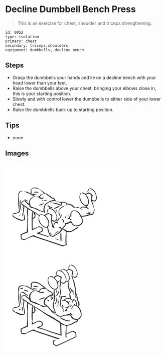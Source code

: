 # Decline Dumbbell Bench Press
> This is an exercise for chest, shoulder and triceps strengthening.

``` 
id: 0052 
type: isolation 
primary: chest 
secondary: triceps,shoulders 
equipment: dumbbells, decline bench 
``` 

## Steps

 - Grasp the dumbbells your hands and lie on a decline bench with your head lower than your feet.
 - Raise the dumbbells above your chest, bringing your elbows close in, this is your starting position.
 - Slowly and with control lower the dumbbells to either side of your lower chest.
 - Raise the dumbbells back up to starting position.

## Tips

 - none

## Images

<svg width="368" height="300" viewBox="0 0 276 225" xmlns="http://www.w3.org/2000/svg">
  <g fill="#FFF">
    <path d="M0 0h276v225H0V0m61.41 63.6c-.54 3.37-.63 6.79-.66 10.21-.49-.04-1.46-.1-1.95-.13-3.73-4.24-10.07-4.61-15.33-4.49 1.41.4 2.84.75 4.29 1.05 0 .39.01 1.16.01 1.54.16-.38.49-1.14.66-1.51 7.1 2.95 13.54 7.27 20.58 10.37-4.11 1.56-8.15 3.96-10.28 7.97-1.97 2.91-1.74 6.53-1.88 9.88-2.15-1.49-4.24-3.08-6.22-4.8l-.11.3c-.36-.75-1.07-2.26-1.43-3.01 1.86 1 3.84 1.87 6 1.52-3.01-2.57-6.82-3.9-10.49-5.2 1.29 1.02 2.62 1.99 3.98 2.92-.54.33-1.09.66-1.64.99l-1.54-1.07c-2.26 1.07-4.83 1.91-6.51 3.85-.44 1.94-.5 3.96-.39 5.94 2.11 2.04 6.07 3.26 4.7 6.96-2.15 9.66 2.71 19 1.54 28.65-6.81 2.82-13.17-1.96-19.41-4.08-3.81-1.35-6.85-4.37-7.27-8.54 5.69-.67 11.61-1.39 16.61-4.4.48-4.36-.67-8.65-1.06-12.96.37-.9.78-1.77 1.25-2.62.44 4.34 1.59 8.63 4 12.31-.74-6.7-3.2-13.26-2.34-20.09.56-2.59-.43-5.09-1.02-7.58-.71 4.66-2.09 9.38-.93 14.09-.5.75-1.01 1.49-1.51 2.23-.21-3.14-1.21-6.26-.77-9.44.6-5.48.04-10.99-.18-16.47-.18-2.87 1.83-5.26 3.5-7.38 1.94-1.47 4.46-1.67 6.69-2.5-2.5.06-4.97.37-7.43.78-1.47 2.1-3.36 4.06-4.02 6.6.95 9.48-1.42 19.15.62 28.6.59 4.28 2.37 8.76.81 13.02-4.04 3.94-10.55 2.01-14.8 5.74.15 2.53-.59 5.95 2.01 7.49 5.16 2.92 10.3 5.99 15.92 7.93 3.68 1.29 7.54.19 11.1-.94 2.1-6.19-1.67-12.16-1.83-18.3.49-4.9.19-9.91 1.45-14.71 2.08 1.78 4.07 3.69 6.3 5.29-.19 2.12-.27 4.24-.41 6.36-.69 6.05 1.82 12 .91 18.07-.89 5.12.39 10.32-.42 15.43.23 5.03-1 10-.76 15.04-4.97 2.46-10 4.79-15.02 7.14.08 3.88.64 7.72.78 11.59 2.68.21 5.29.89 7.74 1.99 6.77-3.29 13.5-6.77 20.71-9.01 6.54 1.8 12.96 4.01 19.19 6.67 17.54 4.96 34.56 11.59 51.9 17.18 3.28-.69 6.36-2.66 9.86-2.92 0-5.08-.97-10.13-.59-15.21.4-5.4.17-10.82.15-16.22 4.19.23 8.57.45 12.64-.74 5.32-2.58 10.03-6.24 15.25-9.01.49-.85.48-1.63-.03-2.34-2.1.66-3.87 2.17-5.87 3.11-4.29 2.12-7.55 6.22-12.48 7.01-6.06.85-12.22-2.21-16.45-6.33-.79 1.33-.79 2.89-.82 4.39l1.07-.81c2.22 1.25 4.25 2.8 5.95 4.71-1.54 9.7-2.83 19.67-.88 29.41-1.96.87-3.84 1.91-5.89 2.57-4.77-.87-9.26-2.86-13.89-4.25-5.84-2.62-12.26-3.5-18.1-6.11-12.47-4.02-24.97-7.95-37.26-12.51-.16-.52-.5-1.55-.67-2.07-7.36 2.17-13.79 6.56-20.79 9.57-2.96.42-5.94-.61-8.91-.71-.22-3.03-1.31-6.33.19-9.19 4.77-2.6 10.15-3.78 15.01-6.2-.82-8.72.09-17.51-.21-26.26 1.12-9.6-.45-19.23.27-28.83 2.2 1.25 4.37 2.55 6.65 3.66 1.1.49 2.19 1.01 3.28 1.53-2.26 15.08-1.24 30.47-.73 45.68 4.13-2.51 8.9-3.9 12.62-7.06 2.61-.42 5.32-.93 7.85.17 3.57.47 2.92 5.2 2.97 7.88-3.12 2.4-7 3.73-10.79 4.67l-.12 2.31c8.69 1.4 17.01 4.42 25.26 7.39.94.44 1.87-.24 2.78-.4-6.62-3.65-14.27-4.72-21.11-7.89-.61-.1-1.83-.3-2.44-.39 2.8-1.53 6-2.44 8.44-4.53.55-1.84.3-3.81.44-5.7-.59-1.14-1.17-2.28-1.74-3.43-2.93-1.01-5.99-3.87-9.17-2.13-4.37 1.97-8.78 3.86-13.16 5.82-.15-7.96-.34-15.94.1-23.89 1.75-1.03 3.75-1.59 5.46-2.7 1.88-3.91 1.42-8.5-1.07-12.03 3.47 2.19 6.72 4.71 10.29 6.74-.37 2.35-.79 4.71-.78 7.09-.4 7.92 5.03 14.83 11.05 19.36 2.8 2.24 6.52 2.47 9.92 1.84.1 5.32 1.85 10.45 4.17 15.18 1.22 2.51 2.16 5.53 4.99 6.69l1.54-1.9c-6.87-4.8-7.5-13.72-8.96-21.23 3.03-4.62 1.24-10.4 1.86-15.57-2.37-4.16-4.74-8.38-8.49-11.49 2.07-1.26 4.04-2.75 6.32-3.63 2.83-.57 5.27 1.15 7.61 2.44 1.23 4.46-.41 8.97-.55 13.46.72 4.16 2.33 8.1 3.16 12.23-1.56 1.08-.25 2.25.82 2.99 1.73.72 3.54 3.49 5.48 1.7-.82-.77-1.67-1.5-2.53-2.21.23-3.55 1.71-6.77 3.81-9.6l4.19-.06.74 2.64c1.13-2.2.78-4.63-.42-6.72-2.35 1.34-5.16 2.28-6.81 4.57-1.26 2.21-1.86 4.71-2.89 7.03-.83-3.1-1.36-6.3-2.73-9.22-2.89-5.59 1.59-11.6.69-17.43-2.96-2.51-6.78-3.46-10.46-4.33-1.54.7-3.01 1.54-4.55 2.24-1.13.78-2.23 1.61-3.31 2.46-2.99-.69-5.95-1.58-8.99-2-1.39.53-2.68 1.26-3.98 1.95-3.73-2.09-7.03-4.84-10.7-7.03-7.66-4.57-15.55-8.86-22.48-14.51-2.48-1.83-5.35-3.12-7.67-5.15-1.46-3.55 2.37-4.94 4.49-6.84 4.61 2.64 7.28 7.77 12.3 9.94.5 1.98 1.18 4.04 2.9 5.3 2.29 1.99 5.51 1.68 8.29 2.37 2.43.7 4.48 2.23 6.72 3.34 3.85 2.19 8.68 1.87 11.99 5.11 3.17.52 6.38.91 8.76 3.4-2.7-6.71-2.87-15.02 1.41-21.12 3.52-2.16 6.45-5.4 10.53-6.55 3.67-1.58 7.8-.65 11.49-2.18 1.65 1.44 3.23 3.81 5.76 3.18 3.16-.58 6.13.65 8.88 2.07-.36 1.47-.73 2.94-1.12 4.41-4.3-2.28-8.95-4.57-13.95-4.19-4.13-.33-8.11-2.04-12.32-1.69 2.96.76 6.12.74 8.88 2.2 3.58 1.83 7.66 1.99 11.51 2.87 1.3.8 2.6 1.61 3.9 2.42.9.03 2.69.1 3.58.13.85-2.47 1.42-5.01 2.13-7.51 3.85.22 7.59 1.4 10.92 3.36-1.95 1.51-3.88 3.05-5.62 4.8-4.38.6-8.03 3.13-11.21 6.06-2.42 3.3-3.51 7.51-3.07 11.59-.06 3.04 2.8 5.21 2.75 8.24l2.7-1.18c-1.33 1.8-2.62 3.64-3.93 5.45-.61.04-1.82.11-2.43.14-.85 1.86-1.72 3.7-2.59 5.56 1.2.44 2.43.77 3.67 1.11l-1.82-.78c1.6-2.95 3.47-5.81 6.19-7.87.2-.26.6-.8.8-1.07 1.92-1.95 1.92-4.7 1.83-7.25-.98 1.61-1.82 3.31-2.73 4.97-2.6-4.6-3.21-9.88-2.82-15.07 2.28-2.06 3.93-4.94 6.95-6.04 4.1-1.61 7.04-5.07 10.92-7.01 4.44-1.33 8.8 1.25 12.59 3.31 1.25 1.38 2.62 2.64 3.68 4.17 4.99-1.98 9.8.95 14.77 1.11-1.4-1.13-2.91-2.12-4.46-3.02-2.17.54-4.5 1.07-6.67.28-3.3-1.25-5.35-4.41-8.54-5.86-2.85-1.75-6.26-1.92-9.49-2.33-2.33-2.8-6.2-2.68-9.06-4.64-2.02.26-4.02.61-6 1.06-3.78-1.09-7.75-1.22-11.65-.84-1.77-2.31-2.49-5.21-4.15-7.56-3.08-2.36-7.97-1.92-9.57-6.09-4.27-1.05-7.4-4.1-10.71-6.78 0 1.27.01 2.54.03 3.81l.65-.77c2.24 2.7 5.23 4.52 8.53 5.65 2.07 4.05 6.77 4.1 10.39 5.91-2.5 3.78-8.17 1.39-11.3 4.65-4.26 1.57-7.87 4.53-11.17 7.55-3.15 5.07-4.11 11.3-3.33 17.19-7.15-1.42-13.09-5.84-19.65-8.69-3.73-.76-7.24-2.27-10.67-3.86-2.51-5-3.74-11.58-.34-16.5 3.05-3.62 6.96-7.36 12-7.43 5.09.08 8.11 5.27 12.96 6.07 2.54-.1 5.32-.7 7.04-2.73-3.04-.56-6.04.73-9.1.32.26-.66.8-1.98 1.06-2.64-.58.06-1.74.2-2.31.27 1.38-1.72 2.74-3.45 4.11-5.18 1.74-.69 3.48-1.39 5.24-2.06 1.37.23 2.75.37 4.15.43.17-.19.53-.58.7-.77-4.03-2.9-7.49-6.63-11.94-8.99-4.59-3.44-10.01-6.2-15.92-5.72-3.16-.38-5.26 2.31-7.56 3.99m139.09-.95c-3.04 1.37-3.2 5.05-4.05 7.81.43.02 1.29.07 1.72.09.35-3.11 1.79-5.88 3.66-8.34 3.11 1.43 6.51 2.51 8.94 5.04 4.07 4.2 6.38 9.94 6.79 15.74.14 2.89-.75 6.27-3.64 7.53-2.78.89-5.03-1.39-7.42-2.36.84-3.45 1.7-6.9 2.82-10.28-2.72-3.04-6.31-4.88-10.04-6.37-2.53 1.17-5.18 2.06-7.67 3.33-1.98-1.14-3.85-2.56-6.06-3.21-1.79-.18-3.49.66-5.2 1.04-2.62 3.91-3.17 8.92-2.57 13.5 2 7.56 7.07 15.2 14.89 17.55l-.64.99c.77.02 2.33.05 3.1.07-3.6 2.12-7.84-.41-11.65.66-1.29.76-2.46 1.71-3.68 2.57l-.4.38c0 .4.01 1.19.02 1.59 1.97 1.48 3.39 3.55 5.19 5.22-1.14-1.82-2.35-3.6-3.53-5.4.44-.06 1.32-.19 1.76-.26l-3.32-.11c4.3-4.08 11.13-1.97 16.33-.65.78 2.45 2.84 2.8 5.07 2.33-1.52-1.46-3.21-2.73-4.66-4.26-.78-3.8 3.13-6.24 3.62-9.77 1.25-7.45-1.73-15.39-7.2-20.53 2.1-.84 4.15-1.88 6.38-2.35 2.98.29 5.72 2.12 7.16 4.75-.48 3.95-1.82 7.8-1.63 11.82 2.12 4.09 4.03 8.27 5.13 12.75 3.5 5.3 2.8 12.42-.06 17.87-1.44.68-2.98 1.14-4.55 1.37-.19-.11-.58-.32-.77-.43.16.31.47.94.63 1.26-1.14.13-2.26.09-3.36-.13-.15-.19-.46-.56-.61-.75.86-.22 2.56-.67 3.42-.9-3.94-2.69-8.91-1.09-12.3 1.7 2.7-.6 5.39-1.49 8.2-1.32l-.03.85c-.17.28-.51.85-.68 1.14-5.8 2.05-11.85 3.07-18.02 2.68-3.1-5.55-7.43-12.26-14.48-12.55-2.61.29-6.03-.72-7.86 1.7-4.19 4.18-4.92 11.22-1.65 16.16.5-4.11.55-8.26.62-12.4 2.21-2.92 6.15-5.9 9.92-4.08 7.44 2.85 10.36 10.83 13.81 17.3 1.11 2.06 2.13 4.19 2.54 6.52-1.24 2.13-2.05 4.52-3.5 6.52-3.81 3.32-9.18 4.45-14.12 4.24-4.58-1.66-6.92-6.63-9.23-10.6-.47.02-1.41.05-1.88.06-3.61 4.04-9.36 3.55-13.83 6 .5.22 1.49.68 1.98.91-2.07 4.98-7.09 7.62-9.43 12.35 1.09-2.84-1.59-3.99-3.12-5.49-1.94.99-3.84 2.04-5.61 3.3 1.9-.13 3.79-.33 5.67-.56.78 1.12 1.54 2.26 2.32 3.38-2.62 4-5.67 7.88-9.94 10.2-3.95 2.2-7.35 6.02-12.19 5.98.11.43.34 1.29.45 1.72 3.88.03 6.82-2.58 9.92-4.5 2.83-1.87 6.15-2.98 8.61-5.38 4.87-3.99 6.76-10.41 11.4-14.62 1.96-1.75 3.17-4.12 4.39-6.4 3.45 0 6.47-1.6 9.2-3.57 1.55.82 3.36 1.5 3.95 3.34 1.17 3.76 5.47 4.26 8.62 5.55 5.89 1.36 11.62-1.85 15.69-5.87 2.24-4.31 2.68-10.6-.82-14.4-.17-.64-.5-1.92-.67-2.56 5.48.1 11.05-.27 16.21-2.27 3.79-1.68 8.63-.29 11.79-3.4 1.78-3.28 3.16-6.87 3.28-10.64-1.35-7.41-3.73-14.59-6.43-21.61 2.33.84 4.9 2.87 7.4 1.32 4.08-1.66 4.83-6.71 4.31-10.57-1.19-6.61-3.62-13.59-9.17-17.8-2.6-1.85-6.25-3.54-9.24-1.49M88.88 89.74l-.9 2.64c4.17-.92 8.49-1.01 12.56-2.37-3.4-2.03-7.11.21-10.25 1.67l.48-1.88c-.47-.01-1.42-.04-1.89-.06m-8.01 12.74c1.37.03 2.83.25 4.03-.6 2.98-1.81 6.54-2.31 9.48-4.17-4.89-.12-10.04 1.11-13.51 4.77m19.37-.19c1.89 2.25 4.41 3.87 6.15 6.27-1.79 1.07-3.85 1.85-5.28 3.44-1.5 2.24-1.4 5.1-1.92 7.66l1.45-.02c.02-3.44 1.3-6.63 3.19-9.46 3.36.62 6.91 1.11 9.75 3.18 4.74 3.54 7.66 9.06 8.98 14.75.66 3.58.39 8.18-3.19 10.16-2.88 1.46-5.7-.54-8.18-1.84.15 3.22 3.33 3.97 5.72 5.03 2.54-1.07 5.69-2.13 6.67-5 1.28-4.43.55-9.2-1.43-13.3-1.39-2.48.39-5.13.41-7.71-1.35 1.03-2 2.4-1.95 4.1-2.1-4.04-5.24-7.89-9.65-9.48-1.56-.73-3.98-.74-4.01-2.99 2.17.68 4.3 1.51 6.53 1.98-1.37-2.68-4.06-3.95-6.98-3.32-.48-.97-.95-1.95-1.42-2.92-1.62-.18-3.23-.38-4.84-.53m18.95 5.48c-1.35.46-2.33 1.52-3.26 2.56 3.85-.3 7.71-1.51 10.9-3.73.69-.08 2.06-.23 2.75-.31-.14-.83-.28-1.66-.43-2.48-3.67.39-6.64 2.6-9.96 3.96m.79 6.58c1.13.12 2.27.23 3.41.32l-.32-2.53c-1.05.71-2.08 1.44-3.09 2.21m77.99 2.61c.28.55.83 1.63 1.11 2.17 2.45.48 4.86 1.2 7.36 1.42-2.79-1.27-5.7-2.27-8.47-3.59M40.62 129.08c1.91-2.99 1.11-6.72 1.01-10.06-1.33 3.2-1.18 6.69-1.01 10.06m-7.19-4.47c.02.55.05 1.65.07 2.2 1.62-.79 3.24-1.59 4.81-2.47-1.63.05-3.25.16-4.88.27m119.32 8.17c-1.97-.14-3.94-.22-5.91-.29 2.15.78 4.32 1.5 6.51 2.15.9 1.01 1.8 2.02 2.69 3.03.99-.24 1.98-.5 2.95-.82-1.28-1.4-3-2.24-4.63-3.16.86-3.67-1.82-6.75-3.16-9.93.34 3.03.93 6.03 1.55 9.02m-9.08.3c1.55-2.08 2.34-4.55 2.74-7.09-2.17 1.8-3.78 4.15-2.74 7.09m-8.2 2.02c-.32.76-.64 1.52-.95 2.28l1.01.33.26-1.52c2.79 2.1 2.75 5.68 3.53 8.76.42-2.11.77-4.24 1.11-6.36-1.43-1.51-2.5-3.77-4.96-3.49m39.85 17.26c.33.34.33.34 0 0m-59.63 20.27c-.66.02-1.97.07-2.62.09-1.02-.58-2.04-1.15-3.05-1.72.19.54.58 1.61.78 2.15 1.39.38 2.77.77 4.16 1.17 3.72-4.51 9.06-7.22 13.14-11.37-5.23 1.61-8.58 6.1-12.41 9.68m-8.91-5.3c-1.14 1.11.75 3 1.97 2.27.99-1.1-.71-3.14-1.97-2.27m25.1 11.61c.44 3.23-.75 7.42 2.4 9.6.81-7.25-.13-14.54-.44-21.79-3.49 3.1-1.64 8.12-1.96 12.19m-12.83 3.15c3.72 1.29 7.33 2.91 11.15 3.86-3.51-1.58-7.02-5.44-11.15-3.86z"/>
    <path d="M63.42 62.52c5.5-2.44 11.68-.62 17.22.83 4.73 2.47 8.64 6.37 11.85 10.61-2.68.82-5.5 1.34-7.99 2.65-1.59 1.54-2.94 3.31-4.33 5.03-3.44-1.16-7.08-1.4-10.69-1.28a57.53 57.53 0 0 1-1.6-3.25c2.5-.28 5.12.46 7.68.35-2.61-1.87-5.8-2.46-8.9-2.98-.23.33-.69.97-.92 1.3-1.18.06-2.36-.04-3.54-.28.34-1.48.69-2.96 1.05-4.43-.99-2.83-1.35-5.83.17-8.55m3.43 8.61c4.4.62 8.86.45 13.25 1.06-3.25-4-9.04-2.54-13.25-1.06zM179.15 78.43c.28-2.42 2.07-4.21 3.38-6.13 3.23 1.31 6.46 2.68 9.33 4.71 2.71 4.7 6.28 9.3 6.4 14.98.32 3.48-.14 8.36-4.24 9.34-4.82.45-8.47-3.62-10.84-7.33-2.63-4.68-4.84-10.1-4.03-15.57zM65.33 117c2.82 1.69 2.59 5.23 3.92 7.88l1.66-.14c-.52 1.98-1.09 3.94-1.73 5.88-1.08.72-2.36 1.05-3.56 1.52.21-5.05.53-10.12-.29-15.14zM83.96 124.41c3.71.36 7.29 1.38 10.56 3.18 4.15 4.96 8.5 10.56 8.46 17.37.4 3.18-.74 7.05-4.09 8.13-4.66 1.37-9-1.88-11.88-5.23-3.75-4.71-6.46-10.65-6.05-16.78.1-2.53 1.81-4.56 3-6.67z"/>
  </g>
  <g fill="#333">
    <path d="M61.41 63.6c2.3-1.68 4.4-4.37 7.56-3.99 5.91-.48 11.33 2.28 15.92 5.72 4.45 2.36 7.91 6.09 11.94 8.99-.17.19-.53.58-.7.77-1.4-.06-2.78-.2-4.15-.43-1.76.67-3.5 1.37-5.24 2.06-1.37 1.73-2.73 3.46-4.11 5.18.57-.07 1.73-.21 2.31-.27-.26.66-.8 1.98-1.06 2.64 3.06.41 6.06-.88 9.1-.32-1.72 2.03-4.5 2.63-7.04 2.73-4.85-.8-7.87-5.99-12.96-6.07-5.04.07-8.95 3.81-12 7.43-3.4 4.92-2.17 11.5.34 16.5 3.43 1.59 6.94 3.1 10.67 3.86 6.56 2.85 12.5 7.27 19.65 8.69-.78-5.89.18-12.12 3.33-17.19 3.3-3.02 6.91-5.98 11.17-7.55 3.13-3.26 8.8-.87 11.3-4.65-3.62-1.81-8.32-1.86-10.39-5.91-3.3-1.13-6.29-2.95-8.53-5.65l-.65.77c-.02-1.27-.03-2.54-.03-3.81 3.31 2.68 6.44 5.73 10.71 6.78 1.6 4.17 6.49 3.73 9.57 6.09 1.66 2.35 2.38 5.25 4.15 7.56 3.9-.38 7.87-.25 11.65.84 1.98-.45 3.98-.8 6-1.06 2.86 1.96 6.73 1.84 9.06 4.64 3.23.41 6.64.58 9.49 2.33 3.19 1.45 5.24 4.61 8.54 5.86 2.17.79 4.5.26 6.67-.28 1.55.9 3.06 1.89 4.46 3.02-4.97-.16-9.78-3.09-14.77-1.11-1.06-1.53-2.43-2.79-3.68-4.17-3.79-2.06-8.15-4.64-12.59-3.31-3.88 1.94-6.82 5.4-10.92 7.01-3.02 1.1-4.67 3.98-6.95 6.04-.39 5.19.22 10.47 2.82 15.07.91-1.66 1.75-3.36 2.73-4.97.09 2.55.09 5.3-1.83 7.25-.2.27-.6.81-.8 1.07-2.72 2.06-4.59 4.92-6.19 7.87l1.82.78c-1.24-.34-2.47-.67-3.67-1.11.87-1.86 1.74-3.7 2.59-5.56.61-.03 1.82-.1 2.43-.14 1.31-1.81 2.6-3.65 3.93-5.45l-2.7 1.18c.05-3.03-2.81-5.2-2.75-8.24-.44-4.08.65-8.29 3.07-11.59 3.18-2.93 6.83-5.46 11.21-6.06 1.74-1.75 3.67-3.29 5.62-4.8-3.33-1.96-7.07-3.14-10.92-3.36-.71 2.5-1.28 5.04-2.13 7.51-.89-.03-2.68-.1-3.58-.13-1.3-.81-2.6-1.62-3.9-2.42-3.85-.88-7.93-1.04-11.51-2.87-2.76-1.46-5.92-1.44-8.88-2.2 4.21-.35 8.19 1.36 12.32 1.69 5-.38 9.65 1.91 13.95 4.19.39-1.47.76-2.94 1.12-4.41-2.75-1.42-5.72-2.65-8.88-2.07-2.53.63-4.11-1.74-5.76-3.18-3.69 1.53-7.82.6-11.49 2.18-4.08 1.15-7.01 4.39-10.53 6.55-4.28 6.1-4.11 14.41-1.41 21.12-2.38-2.49-5.59-2.88-8.76-3.4-3.31-3.24-8.14-2.92-11.99-5.11-2.24-1.11-4.29-2.64-6.72-3.34-2.78-.69-6-.38-8.29-2.37-1.72-1.26-2.4-3.32-2.9-5.3-5.02-2.17-7.69-7.3-12.3-9.94-2.12 1.9-5.95 3.29-4.49 6.84 2.32 2.03 5.19 3.32 7.67 5.15 6.93 5.65 14.82 9.94 22.48 14.51 3.67 2.19 6.97 4.94 10.7 7.03 1.3-.69 2.59-1.42 3.98-1.95 3.04.42 6 1.31 8.99 2 1.08-.85 2.18-1.68 3.31-2.46 1.54-.7 3.01-1.54 4.55-2.24 3.68.87 7.5 1.82 10.46 4.33.9 5.83-3.58 11.84-.69 17.43 1.37 2.92 1.9 6.12 2.73 9.22 1.03-2.32 1.63-4.82 2.89-7.03 1.65-2.29 4.46-3.23 6.81-4.57 1.2 2.09 1.55 4.52.42 6.72l-.74-2.64-4.19.06c-2.1 2.83-3.58 6.05-3.81 9.6.86.71 1.71 1.44 2.53 2.21-1.94 1.79-3.75-.98-5.48-1.7-1.07-.74-2.38-1.91-.82-2.99-.83-4.13-2.44-8.07-3.16-12.23.14-4.49 1.78-9 .55-13.46-2.34-1.29-4.78-3.01-7.61-2.44-2.28.88-4.25 2.37-6.32 3.63 3.75 3.11 6.12 7.33 8.49 11.49-.62 5.17 1.17 10.95-1.86 15.57 1.46 7.51 2.09 16.43 8.96 21.23l-1.54 1.9c-2.83-1.16-3.77-4.18-4.99-6.69-2.32-4.73-4.07-9.86-4.17-15.18-3.4.63-7.12.4-9.92-1.84-6.02-4.53-11.45-11.44-11.05-19.36-.01-2.38.41-4.74.78-7.09-3.57-2.03-6.82-4.55-10.29-6.74 2.49 3.53 2.95 8.12 1.07 12.03-1.71 1.11-3.71 1.67-5.46 2.7-.44 7.95-.25 15.93-.1 23.89 4.38-1.96 8.79-3.85 13.16-5.82 3.18-1.74 6.24 1.12 9.17 2.13.57 1.15 1.15 2.29 1.74 3.43-.14 1.89.11 3.86-.44 5.7-2.44 2.09-5.64 3-8.44 4.53.61.09 1.83.29 2.44.39 6.84 3.17 14.49 4.24 21.11 7.89-.91.16-1.84.84-2.78.4-8.25-2.97-16.57-5.99-25.26-7.39l.12-2.31c3.79-.94 7.67-2.27 10.79-4.67-.05-2.68.6-7.41-2.97-7.88-2.53-1.1-5.24-.59-7.85-.17-3.72 3.16-8.49 4.55-12.62 7.06-.51-15.21-1.53-30.6.73-45.68-1.09-.52-2.18-1.04-3.28-1.53-2.28-1.11-4.45-2.41-6.65-3.66-.72 9.6.85 19.23-.27 28.83.3 8.75-.61 17.54.21 26.26-4.86 2.42-10.24 3.6-15.01 6.2-1.5 2.86-.41 6.16-.19 9.19 2.97.1 5.95 1.13 8.91.71 7-3.01 13.43-7.4 20.79-9.57.17.52.51 1.55.67 2.07 12.29 4.56 24.79 8.49 37.26 12.51 5.84 2.61 12.26 3.49 18.1 6.11 4.63 1.39 9.12 3.38 13.89 4.25 2.05-.66 3.93-1.7 5.89-2.57-1.95-9.74-.66-19.71.88-29.41-1.7-1.91-3.73-3.46-5.95-4.71l-1.07.81c.03-1.5.03-3.06.82-4.39 4.23 4.12 10.39 7.18 16.45 6.33 4.93-.79 8.19-4.89 12.48-7.01 2-.94 3.77-2.45 5.87-3.11.51.71.52 1.49.03 2.34-5.22 2.77-9.93 6.43-15.25 9.01-4.07 1.19-8.45.97-12.64.74.02 5.4.25 10.82-.15 16.22-.38 5.08.59 10.13.59 15.21-3.5.26-6.58 2.23-9.86 2.92-17.34-5.59-34.36-12.22-51.9-17.18-6.23-2.66-12.65-4.87-19.19-6.67-7.21 2.24-13.94 5.72-20.71 9.01-2.45-1.1-5.06-1.78-7.74-1.99-.14-3.87-.7-7.71-.78-11.59 5.02-2.35 10.05-4.68 15.02-7.14-.24-5.04.99-10.01.76-15.04.81-5.11-.47-10.31.42-15.43.91-6.07-1.6-12.02-.91-18.07.14-2.12.22-4.24.41-6.36-2.23-1.6-4.22-3.51-6.3-5.29-1.26 4.8-.96 9.81-1.45 14.71.16 6.14 3.93 12.11 1.83 18.3-3.56 1.13-7.42 2.23-11.1.94-5.62-1.94-10.76-5.01-15.92-7.93-2.6-1.54-1.86-4.96-2.01-7.49 4.25-3.73 10.76-1.8 14.8-5.74 1.56-4.26-.22-8.74-.81-13.02-2.04-9.45.33-19.12-.62-28.6.66-2.54 2.55-4.5 4.02-6.6 2.46-.41 4.93-.72 7.43-.78-2.23.83-4.75 1.03-6.69 2.5-1.67 2.12-3.68 4.51-3.5 7.38.22 5.48.78 10.99.18 16.47-.44 3.18.56 6.3.77 9.44.5-.74 1.01-1.48 1.51-2.23-1.16-4.71.22-9.43.93-14.09.59 2.49 1.58 4.99 1.02 7.58-.86 6.83 1.6 13.39 2.34 20.09-2.41-3.68-3.56-7.97-4-12.31-.47.85-.88 1.72-1.25 2.62.39 4.31 1.54 8.6 1.06 12.96-5 3.01-10.92 3.73-16.61 4.4.42 4.17 3.46 7.19 7.27 8.54 6.24 2.12 12.6 6.9 19.41 4.08 1.17-9.65-3.69-18.99-1.54-28.65 1.37-3.7-2.59-4.92-4.7-6.96-.11-1.98-.05-4 .39-5.94 1.68-1.94 4.25-2.78 6.51-3.85l1.54 1.07c.55-.33 1.1-.66 1.64-.99-1.36-.93-2.69-1.9-3.98-2.92 3.67 1.3 7.48 2.63 10.49 5.2-2.16.35-4.14-.52-6-1.52.36.75 1.07 2.26 1.43 3.01l.11-.3c1.98 1.72 4.07 3.31 6.22 4.8.14-3.35-.09-6.97 1.88-9.88 2.13-4.01 6.17-6.41 10.28-7.97-7.04-3.1-13.48-7.42-20.58-10.37-.17.37-.5 1.13-.66 1.51 0-.38-.01-1.15-.01-1.54-1.45-.3-2.88-.65-4.29-1.05 5.26-.12 11.6.25 15.33 4.49.49.03 1.46.09 1.95.13.03-3.42.12-6.84.66-10.21m2.01-1.08c-1.52 2.72-1.16 5.72-.17 8.55-.36 1.47-.71 2.95-1.05 4.43 1.18.24 2.36.34 3.54.28.23-.33.69-.97.92-1.3 3.1.52 6.29 1.11 8.9 2.98-2.56.11-5.18-.63-7.68-.35.5 1.1 1.03 2.18 1.6 3.25 3.61-.12 7.25.12 10.69 1.28 1.39-1.72 2.74-3.49 4.33-5.03 2.49-1.31 5.31-1.83 7.99-2.65-3.21-4.24-7.12-8.14-11.85-10.61-5.54-1.45-11.72-3.27-17.22-.83M65.33 117c.82 5.02.5 10.09.29 15.14 1.2-.47 2.48-.8 3.56-1.52.64-1.94 1.21-3.9 1.73-5.88l-1.66.14c-1.33-2.65-1.1-6.19-3.92-7.88m18.63 7.41c-1.19 2.11-2.9 4.14-3 6.67-.41 6.13 2.3 12.07 6.05 16.78 2.88 3.35 7.22 6.6 11.88 5.23 3.35-1.08 4.49-4.95 4.09-8.13.04-6.81-4.31-12.41-8.46-17.37-3.27-1.8-6.85-2.82-10.56-3.18z"/>
    <path d="M200.5 62.65c2.99-2.05 6.64-.36 9.24 1.49 5.55 4.21 7.98 11.19 9.17 17.8.52 3.86-.23 8.91-4.31 10.57-2.5 1.55-5.07-.48-7.4-1.32 2.7 7.02 5.08 14.2 6.43 21.61-.12 3.77-1.5 7.36-3.28 10.64-3.16 3.11-8 1.72-11.79 3.4-5.16 2-10.73 2.37-16.21 2.27.17.64.5 1.92.67 2.56 3.5 3.8 3.06 10.09.82 14.4-4.07 4.02-9.8 7.23-15.69 5.87-3.15-1.29-7.45-1.79-8.62-5.55-.59-1.84-2.4-2.52-3.95-3.34-2.73 1.97-5.75 3.57-9.2 3.57-1.22 2.28-2.43 4.65-4.39 6.4-4.64 4.21-6.53 10.63-11.4 14.62-2.46 2.4-5.78 3.51-8.61 5.38-3.1 1.92-6.04 4.53-9.92 4.5-.11-.43-.34-1.29-.45-1.72 4.84.04 8.24-3.78 12.19-5.98 4.27-2.32 7.32-6.2 9.94-10.2-.78-1.12-1.54-2.26-2.32-3.38-1.88.23-3.77.43-5.67.56 1.77-1.26 3.67-2.31 5.61-3.3 1.53 1.5 4.21 2.65 3.12 5.49 2.34-4.73 7.36-7.37 9.43-12.35-.49-.23-1.48-.69-1.98-.91 4.47-2.45 10.22-1.96 13.83-6 .47-.01 1.41-.04 1.88-.06 2.31 3.97 4.65 8.94 9.23 10.6 4.94.21 10.31-.92 14.12-4.24 1.45-2 2.26-4.39 3.5-6.52-.41-2.33-1.43-4.46-2.54-6.52-3.45-6.47-6.37-14.45-13.81-17.3-3.77-1.82-7.71 1.16-9.92 4.08-.07 4.14-.12 8.29-.62 12.4-3.27-4.94-2.54-11.98 1.65-16.16 1.83-2.42 5.25-1.41 7.86-1.7 7.05.29 11.38 7 14.48 12.55 6.17.39 12.22-.63 18.02-2.68.17-.29.51-.86.68-1.14l.03-.85c-2.81-.17-5.5.72-8.2 1.32 3.39-2.79 8.36-4.39 12.3-1.7-.86.23-2.56.68-3.42.9.15.19.46.56.61.75 1.1.22 2.22.26 3.36.13-.16-.32-.47-.95-.63-1.26.19.11.58.32.77.43 1.57-.23 3.11-.69 4.55-1.37 2.86-5.45 3.56-12.57.06-17.87-1.1-4.48-3.01-8.66-5.13-12.75-.19-4.02 1.15-7.87 1.63-11.82-1.44-2.63-4.18-4.46-7.16-4.75-2.23.47-4.28 1.51-6.38 2.35 5.47 5.14 8.45 13.08 7.2 20.53-.49 3.53-4.4 5.97-3.62 9.77 1.45 1.53 3.14 2.8 4.66 4.26-2.23.47-4.29.12-5.07-2.33-5.2-1.32-12.03-3.43-16.33.65l3.32.11c-.44.07-1.32.2-1.76.26 1.18 1.8 2.39 3.58 3.53 5.4-1.8-1.67-3.22-3.74-5.19-5.22-.01-.4-.02-1.19-.02-1.59l.4-.38c1.22-.86 2.39-1.81 3.68-2.57 3.81-1.07 8.05 1.46 11.65-.66-.77-.02-2.33-.05-3.1-.07l.64-.99c-7.82-2.35-12.89-9.99-14.89-17.55-.6-4.58-.05-9.59 2.57-13.5 1.71-.38 3.41-1.22 5.2-1.04 2.21.65 4.08 2.07 6.06 3.21 2.49-1.27 5.14-2.16 7.67-3.33 3.73 1.49 7.32 3.33 10.04 6.37-1.12 3.38-1.98 6.83-2.82 10.28 2.39.97 4.64 3.25 7.42 2.36 2.89-1.26 3.78-4.64 3.64-7.53-.41-5.8-2.72-11.54-6.79-15.74-2.43-2.53-5.83-3.61-8.94-5.04-1.87 2.46-3.31 5.23-3.66 8.34-.43-.02-1.29-.07-1.72-.09.85-2.76 1.01-6.44 4.05-7.81m-21.35 15.78c-.81 5.47 1.4 10.89 4.03 15.57 2.37 3.71 6.02 7.78 10.84 7.33 4.1-.98 4.56-5.86 4.24-9.34-.12-5.68-3.69-10.28-6.4-14.98-2.87-2.03-6.1-3.4-9.33-4.71-1.31 1.92-3.1 3.71-3.38 6.13zM66.85 71.13c4.21-1.48 10-2.94 13.25 1.06-4.39-.61-8.85-.44-13.25-1.06zM88.88 89.74c.47.02 1.42.05 1.89.06l-.48 1.88c3.14-1.46 6.85-3.7 10.25-1.67-4.07 1.36-8.39 1.45-12.56 2.37l.9-2.64zM80.87 102.48c3.47-3.66 8.62-4.89 13.51-4.77-2.94 1.86-6.5 2.36-9.48 4.17-1.2.85-2.66.63-4.03.6zM100.24 102.29c1.61.15 3.22.35 4.84.53.47.97.94 1.95 1.42 2.92 2.92-.63 5.61.64 6.98 3.32-2.23-.47-4.36-1.3-6.53-1.98.03 2.25 2.45 2.26 4.01 2.99 4.41 1.59 7.55 5.44 9.65 9.48-.05-1.7.6-3.07 1.95-4.1-.02 2.58-1.8 5.23-.41 7.71 1.98 4.1 2.71 8.87 1.43 13.3-.98 2.87-4.13 3.93-6.67 5-2.39-1.06-5.57-1.81-5.72-5.03 2.48 1.3 5.3 3.3 8.18 1.84 3.58-1.98 3.85-6.58 3.19-10.16-1.32-5.69-4.24-11.21-8.98-14.75-2.84-2.07-6.39-2.56-9.75-3.18-1.89 2.83-3.17 6.02-3.19 9.46l-1.45.02c.52-2.56.42-5.42 1.92-7.66 1.43-1.59 3.49-2.37 5.28-3.44-1.74-2.4-4.26-4.02-6.15-6.27z"/>
    <path d="M119.19 107.77c3.32-1.36 6.29-3.57 9.96-3.96.15.82.29 1.65.43 2.48-.69.08-2.06.23-2.75.31-3.19 2.22-7.05 3.43-10.9 3.73.93-1.04 1.91-2.1 3.26-2.56zM119.98 114.35c1.01-.77 2.04-1.5 3.09-2.21l.32 2.53c-1.14-.09-2.28-.2-3.41-.32zM197.97 116.96c2.77 1.32 5.68 2.32 8.47 3.59-2.5-.22-4.91-.94-7.36-1.42-.28-.54-.83-1.62-1.11-2.17zM40.62 129.08c-.17-3.37-.32-6.86 1.01-10.06.1 3.34.9 7.07-1.01 10.06zM33.43 124.61c1.63-.11 3.25-.22 4.88-.27-1.57.88-3.19 1.68-4.81 2.47-.02-.55-.05-1.65-.07-2.2zM152.75 132.78c-.62-2.99-1.21-5.99-1.55-9.02 1.34 3.18 4.02 6.26 3.16 9.93 1.63.92 3.35 1.76 4.63 3.16-.97.32-1.96.58-2.95.82-.89-1.01-1.79-2.02-2.69-3.03-2.19-.65-4.36-1.37-6.51-2.15 1.97.07 3.94.15 5.91.29zM143.67 133.08c-1.04-2.94.57-5.29 2.74-7.09-.4 2.54-1.19 5.01-2.74 7.09zM135.47 135.1c2.46-.28 3.53 1.98 4.96 3.49-.34 2.12-.69 4.25-1.11 6.36-.78-3.08-.74-6.66-3.53-8.76l-.26 1.52-1.01-.33c.31-.76.63-1.52.95-2.28zM175.32 152.36c.33.34.33.34 0 0zM115.69 172.63c3.83-3.58 7.18-8.07 12.41-9.68-4.08 4.15-9.42 6.86-13.14 11.37-1.39-.4-2.77-.79-4.16-1.17-.2-.54-.59-1.61-.78-2.15 1.01.57 2.03 1.14 3.05 1.72.65-.02 1.96-.07 2.62-.09zM106.78 167.33c1.26-.87 2.96 1.17 1.97 2.27-1.22.73-3.11-1.16-1.97-2.27zM131.88 178.94c.32-4.07-1.53-9.09 1.96-12.19.31 7.25 1.25 14.54.44 21.79-3.15-2.18-1.96-6.37-2.4-9.6zM119.05 182.09c4.13-1.58 7.64 2.28 11.15 3.86-3.82-.95-7.43-2.57-11.15-3.86z"/>
  </g>
</svg>

<svg width="368" height="300" viewBox="0 0 276 225" xmlns="http://www.w3.org/2000/svg">
  <g fill="#FFF">
    <path d="M0 0h276v225H0V0m154.54 19.61c-3.22 1.5-3.31 5.47-3.94 8.46 2.95-1.99 2.56-6.41 5.17-8.87 3.57 1.52 7.47 2.85 9.98 6 4.01 4.89 6.53 11.42 5.62 17.78-.4 3.41-3.72 5.55-6.99 4.62-1.18-1.03-2.39-2.14-4.05-2.27.85-3.43 2.03-6.8 2.55-10.3-2.03-3.48-6.2-4.71-9.61-6.4-2.52 1.14-5.25 1.84-7.49 3.52-2.03-1.29-3.95-2.95-6.35-3.49-2.88-.28-5.8 1.28-6.82 4.08-2.27-.38-4.85-1.44-6.86.25-4.19 1.64-4.25 6.67-4.39 10.46 1.95-1.08 1.55-3.38 1.99-5.24.41-1.95 1.77-3.48 2.96-5.02 3.13.74 6.49 1.15 9.17 3.09 5.15 3.84 8.04 9.99 9.33 16.14.77 3.62-.83 8.04-4.48 9.4-2.54.73-4.63-1-6.67-2.19.32 5.25 8.18 5.58 10.65 1.59 1.03-1.98 3.2-1 4.93-.96 1.68-1.64 4.02-2.95 4.5-5.45 1.52-7.71-1.48-15.96-7.16-21.3 2.13-.83 4.19-1.98 6.46-2.35 2.95.13 5.32 2.08 7.48 3.87-.47 3.69-1.6 7.27-1.91 10.98-.19 2.89 1.6 5.34 2.68 7.89 1.98 4.69 2.09 9.9 3.8 14.68.79 4.12 1.95 8.2 2.09 12.42.4 4-.93 7.93-.58 11.95.25 1.33-.28 3.33 1.27 4.03l3.6.36c-.24 1.34-.49 2.69-.76 4.04 3.54 4.74 4.78 10.63 4.17 16.46-1.42-.82-2.84-1.63-4.27-2.42 1.29-4.36.09-8.81-2.65-12.32-1.82-1.2-3.96-1.68-5.98-2.39-.21.83-.65 2.49-.86 3.32-1.68-1.3-2.89-3.04-3.87-4.9-.31-3.1-1.37-6.04-1.94-9.09.38-3.36 1.66-6.57 3.79-9.21 3.39 2.31 1.4 7.19 3.86 10.23.29-3.51.22-7.03.15-10.55-4.16-.44-5.43-4.56-7.55-7.42-.86 2.87 1.27 5.29 2.2 7.82l-2.08 1.56c-1.17-3.42-2.69-6.8-2.79-10.47-.47-4.5 1.27-9.3-.87-13.53-2.05 3.19-.76 7.11-1.44 10.64-.75 5.24 1.36 10.32 4.07 14.69-2.03 5.05-1.48 10.43.17 15.49-4.63-1.82-9.44-.29-13.42 2.27-2.18 1.53-5.75 1.32-6.73 4.18 1.38-.5 2.74-1.05 4.1-1.59.39.24 1.16.74 1.54.98 4.4-.57 6.88 3.44 9.98 5.78.96 1.85 1.52 3.91 2.44 5.79-1.51.96-3.01 1.92-4.51 2.88-1.97-.09-4.27-.79-5.67 1.06 1.76.3 3.54.49 5.33.67-.83 1.72-1.64 3.45-2.4 5.21-.32-.23-.95-.7-1.27-.93-.68 1.71-1.48 3.4-1.99 5.18 1.62-.52 3.09-1.38 4.62-2.12.83-2.48 1.76-4.92 2.7-7.35 1.21-.52 2.42-1.03 3.64-1.53.08-1.12.15-2.24.19-3.36-.03-2.22-.52-4.39-1.03-6.54.86-1.45 1.71-2.92 2.07-4.59-1.63 1.04-3.04 2.38-4.44 3.7.03-.7.08-2.1.11-2.8-1.87.06-3.41-.83-4.66-2.14-1.51-.16-3.01-.33-4.5-.51 2.03-1.58 4.6-2.2 7.02-2.94 2.58-.93 5.16.71 7.79.44 1.01 1.64 2.38 2.9 4.44 2.77.2.49.6 1.45.8 1.94-.47 1.27-.91 2.55-1.33 3.84 2.92-1.13 3.75-4.39 3.85-7.21 5.28 2.22 6.14 8.35 5.22 13.36a11.79 11.79 0 0 1-3.85-4.09c-.77 1.16-.91 2.51-.92 3.87-3.34 2.26-5.38 5.81-6.67 9.56 1.72-1.54 3.27-3.26 4.47-5.24 1.18-1.87 2.68-4.27 5.29-3.66 5.48.48 8.27 5.85 10.69 10.09 1.41 4.11 3.46 8.27 3.19 12.71-.58 4.13-4.25 6.62-6.91 9.43-2.3.14-4.59.14-6.88.11-4.15-2.18-7.11-5.64-9.84-9.35 2.01.52 4.09.76 6.08-.01-3.16-.46-5.3-2.5-6.33-5.44-.55-.11-1.67-.33-2.22-.43.16 1.85.64 3.62 1.43 5.32-2.77-3.39-6.99-1.64-10.4-.52-2.45 1.19-5.87-1.04-7.48 1.85-3.02.93-6.2.92-9.32.91-1.77-1.13-3.66-2.04-5.51-3-1.54-.71-3.04-1.5-4.55-2.25 2.16 2.31 4.02 5.32 7.21 6.28 4.74 1.59 10.18 1.6 14.35-1.45 5.22.57 10.42-1.7 15.59-.08 1.34 7.56 9.76 11.23 16.75 10.08-2.59 3.56-6.98 4.78-10.65 6.84-5.78 3.26-12.47 6.22-19.22 5.2-5-2.11-9.61-5.15-13.64-8.78-2.4-2.11-5.6-2.93-8.1-4.87-4.49-3.81-10-6.06-15.03-9.01-9.88-4.3-18.23-11.31-27.8-16.17-9-6.49-18.97-11.49-27.97-17.99-2.47-2.14-5.45-3.56-8.04-5.54L40 99.7c.01-1.53-.03-3.07.13-4.6 1.53-1.17 3.25-2.09 4.79-3.25 1.62.71 3.13 1.67 4.2 3.11 2.25 2.82 5.22 4.91 8.25 6.81.66 2.21 1.33 4.86 3.7 5.84 4.52 1.48 8.83 3.54 13.41 4.87 4.63 2.21 10.26 2.32 13.68 6.61 4.33.87 8.53-1.81 12.78.06 1.57 2.05 3.21 4.06 4.54 6.29 2.09-.17 2.62 2.17 3.59 3.53 2 3.9 6.6 5.08 10.09 7.2-.71-3.58-3.11-5.96-6.53-6.95-2.69-2.98-5.37-5.97-8.21-8.8-2.23-3.74-6.53-5.3-9.47-8.34-1.35-2.35.37-5.15.24-7.69.36-.43 1.08-1.3 1.44-1.73 4.02-6.1 11.15-10.68 18.64-10.15-.18-.96-.55-2.87-.74-3.83.37.05 1.1.15 1.47.19.57 4.98 1.27 9.96.09 14.91l-2.19.08c.9.24 1.8.48 2.71.72-3.25 5.93-3.78 13.05-1.13 19.31 1.9 3.93 2.5 8.6 5.69 11.79.03-3.25-1.6-6.13-2.54-9.15-2.5-5.51-3.56-11.83-1.81-17.72 1.98-4.66 1.53-9.86 3.05-14.67-3.15-4.3-.89-10.12-2.01-14.97-.3.07-.9.22-1.19.29-.87 2.44-1.02 5.06-1.02 7.64-.65.46-1.31.92-1.97 1.37v-1.45l-2.07-.02c.18-.7.54-2.09.71-2.79-5.53-2.68-11.33-5.31-15.38-10.12-3.31-.98-5.08-4.2-7.89-5.97-5.69-3.43-10.94-8.43-18.02-8.44-3.88-.74-7.48 1.34-9.73 4.36-.58 3.37-.26 6.81-.4 10.21-.58-.13-1.72-.37-2.29-.49-3-3.51-7.84-4.45-12.2-4.96-3.8-.18-7.82-1.63-11.41.29-3.9 2.94-5.07 8.05-3.62 12.62-.76 4.43-.25 8.95-.6 13.41-.49 6.72 2.38 13.14 2.21 19.81-.78 4.18-5.57 4.9-9.09 5.16-2.46.02-4.41 1.65-6.45 2.8.02 2.38-.45 5.35 1.52 7.12 2.98 2.13 6.62 3.22 9.37 5.71 2.91.95 5.63 2.37 8.57 3.22 3.17.53 6.37-.64 9.23-1.88 2.45-4.7.18-10.19-1.01-14.98-.27-6.06-.26-12.18.69-18.2 2.27 1.85 4.28 4 6.58 5.81-.39 5.08-1.03 10.23.16 15.26 1.23 5.93-.37 11.91.11 17.87.5 7.24-1.1 14.41-.91 21.64-4.98 2.48-10.03 4.78-15.04 7.18.03 3.88.57 7.73.77 11.6 3.52.12 7.18 2.73 10.52.82 5.69-3.16 11.72-5.7 17.87-7.81 9.34 2.19 17.89 6.75 27.21 8.97 10.68 3.5 21.3 7.2 31.93 10.86 2.06.57 4.17-.34 6.21-.66-20.47-7.07-41.24-13.25-61.6-20.66-.09-.48-.26-1.43-.35-1.91-6.76 1.53-12.62 5.57-18.84 8.48-3.42 2.24-7.47.24-11.18.25-.06-3-.08-6.01-.06-9.01 4.97-2.5 10.36-3.95 15.37-6.33-.87-8.68.1-17.43-.23-26.14 1.19-9.63-.44-19.29.3-28.93 2.18 1.26 4.34 2.57 6.63 3.64 1.09.51 2.17 1.05 3.25 1.59-1.16 3.38-.7 6.98-1.03 10.47-.6 7.8-.89 15.62-.2 23.42.55.43 1.66 1.29 2.22 1.73-.07-5.72.11-11.43.07-17.15 1.91-.89 3.95-1.55 5.67-2.8 1.3-2.91 1.76-6.48-.17-9.22.03-.84.23-1.64.58-2.4 4.97 5.02 11.9 7.22 17.23 11.74 6.43 5.12 13.91 8.6 20.68 13.2 7.42 3.89 14.65 8.15 21.47 13.03.87 8.97.59 18 1.24 26.99-3.16-.85-6.16-2.14-9.17-3.38-2.67-.74-5.47-.97-8.08-1.99-10.62-3.51-21.22-7.07-31.69-11-.63-.06-1.88-.19-2.5-.26 3.11-1.46 6.02-3.3 8.79-5.34.01-1.67.03-3.34.07-5-.58-1.14-1.14-2.28-1.69-3.42-2.95-1.05-6.04-3.93-9.25-2.16-4.28 1.95-8.61 3.77-12.89 5.71-.27-1.79-.07-3.95-2.17-4.8-.06 2.74 0 5.49.07 8.23 4.18-2.42 8.92-3.88 12.67-7.02 2.4-.32 4.88-.98 7.23-.01 4.07.19 3.62 5.21 3.48 8.13-3.2 2.19-6.91 3.65-10.69 4.52-.05.59-.14 1.76-.19 2.34 9.46 1.63 18.54 4.89 27.48 8.29 10.19 3.59 20.64 6.41 30.74 10.27.59-9.32-.75-18.62-.49-27.94 3.67 1.93 7.69 3.03 11.56 4.49-.71 9.58-2.55 19.31-.66 28.87 2.85-2.13 1.07-5.86 1.27-8.83 5-2.16 9.92-4.52 14.89-6.76 2.28 1.49 4.95 2.58 6.81 4.62.48 2.33.42 4.73.54 7.1-15.42 7.19-30.74 14.59-46.22 21.65-1.96-1.55-4.44-2.58-5.96-4.59-.2-2.06-.08-4.14-.04-6.2 1.85-.78 3.71-1.56 5.58-2.29-1.66 0-3.38-.45-4.99.07-4.47 1.32-1.85 6.86-2.07 10.15 2.46 1.59 4.81 3.38 7.42 4.74 1.09-.13 2.05-.69 3.03-1.13 15.02-7.27 30.23-14.14 45.23-21.45-.02-3.5-.4-6.97-1.07-10.39-2.8-1.26-5.19-4.35-8.39-4.18-4.93 2.12-9.71 4.58-14.63 6.74.28-6.05-.04-12.11.33-18.16 6.73-1.36 13.33-3.58 19.2-7.21 3.66-1.88 9.55-3.22 9.07-8.49 1.19-.32 2.39-.63 3.6-.91l-.53-.94c1.27-1.76 2.67-3.41 4.17-4.98 1.4-8.42-.79-17.63-7.25-23.49 4.58-3.02 2.8-9.31.38-13.19-3.02-4.65-1.42-10.57-3.82-15.45-1.7-3.85-3.34-7.97-2.84-12.28.34-6.1-2.08-11.76-3.05-17.67-1.6-4.88-4.46-9.28-5.39-14.4 1.9 2.45 5.12 5.07 8.38 3.43 4.15-1.65 4.84-6.78 4.27-10.66-1.21-6.55-3.63-13.47-9.12-17.65-2.57-1.85-6.19-3.51-9.16-1.53m-30.35 23.76c-.56.41-1.68 1.23-2.25 1.64-.42.18-1.26.53-1.69.71l.15-1.42c-.9 1.62-2.41 2.72-3.81 3.87.14 1.13.29 2.26.45 3.39 5.8 5.23 9.45 13.26 7.63 21.09-.99 3-4.17 3.97-7.01 4.11-8.7-2.85-14.34-11.97-14.83-20.85-.39-3.25 1.4-6.07 3.23-8.56 3.73.37 7.28 1.48 10.65 3.07-2.31-5.29-11.11-5.99-13.91-.68-1.36 3.61-1.2 7.6-.84 11.38 1.55 6.13 5.68 11.42 10.76 15.09 2.76 2.19 6.63 2.47 9.89 1.48 5.48-3.3 4.77-10.69 3.29-16.02 2.12-1.31 3.74-3.19 4.54-5.57-1.92 1.01-3.76 2.16-5.68 3.17-1.56-3.61-4.11-6.6-6.91-9.3 1.71-1.16 3.35-2.48 5.26-3.32 3-.88 6.72-.09 8.7 2.43.91 2.14.09 4.49-.15 6.68-.94 4.34-.24 8.87-1.62 13.13-.3 6.87 1.45 13.74.75 20.62-.08 1.6-.8 3.05-1.76 4.3 1.09 2.32 1.98 4.74 2.16 7.34 1.67-2.47.3-5.27.13-7.92.48-3.45 2.35-6.74 1.64-10.31-.6-3.55-1.15-7.13-1.31-10.72.57-3.41 1.42-6.79 1.36-10.27-.03-4.63 1.42-9.06 2.07-13.6-2.94-3-7.25-3.3-10.89-4.96m-1.69 44.1c1.02-3.14 1.41-6.45 1.57-9.74-3.1 2.35-1.59 6.47-1.57 9.74m2.47.35c-1.13 2.02-2.75 3.84-3.2 6.18l1.37-.13c3.1-3.7 5.95-8.28 4.76-13.33-1.01 2.41-1.57 5.02-2.93 7.28m7.32 6.93c2.04 2.08 1.09 5.11 2.02 7.63 1.4-2.12 1.69-4.67 2.05-7.13 3.41-.21 6.59 1.1 9.85 1.86-.15-.52-.46-1.58-.61-2.1-3.95-2.79-8.98-.9-13.31-.26m-25.87.2c1.6 3.49 5.94 1.67 8.92 2.51-1.27-3.4-6.01-2.24-8.92-2.51m14.86 1.61c.65 3.25.72 6.56.66 9.86-1.3 1.89-2.45 3.87-3.54 5.89.39.18 1.16.54 1.55.71 1.11-2.39 2.67-4.57 3.56-7.06.74-3.31-.45-6.62-2.23-9.4m-8.35.92c-.98.89-1.98 1.78-2.98 2.65.01.8.04 2.39.06 3.19 1.64-1.4 3.29-2.8 5.03-4.09-.7-.59-1.4-1.17-2.11-1.75m18.41 4.78c.17 5.04-.06 10.09-.36 15.12 1.46 1.35 3.14 2.46 4.53 3.9 1.8 2.28 2.48 5.18 3.63 7.8-.89 1.02-1.75 2.06-2.56 3.14.6-.08 1.81-.23 2.41-.31.87-3.49.94-7.46-1.36-10.45.64-1.25 1.23-2.52 1.85-3.78-1.09-1.71-2.55-3.36-4.8-2.96a126 126 0 0 0 2.17 2.52c.02.94.07 2.8.1 3.73-1.64-1.29-3.28-2.58-4.93-3.85 2.58-5.27.21-11.4 1.14-17.02-.61.71-1.22 1.43-1.82 2.16m-30.83-.54c-.1 2.82 2.18 3.42 4.46 3.74.02-.57.05-1.72.07-2.29-1.52-.46-3.02-.98-4.53-1.45m24.98 1.46c.11 2.73.49 5.44.46 8.17-.5 2.1-.86 4.24-1.05 6.39 2.49-1.38 2.41-4.37 1.62-6.73l1.47-.09c-.35-2.75-.67-5.5-1.14-8.23-.34.13-1.02.37-1.36.49m30.49 10.92c-.05.5-.14 1.49-.18 1.99 1.45.06 2.91.12 4.37.17.03-.37.1-1.11.13-1.49-1.44-.22-2.88-.45-4.32-.67m-32.92 3.43c-.48 1.39-.02 1.88 1.4 1.47.47-1.39 0-1.88-1.4-1.47m32.05-.11c-.96 1.11-.75 1.78.65 2 .97-1.11.75-1.78-.65-2m-24.84 27.2c3.26 4.44 8.9 5.74 13.68 7.87 3.54 1.59 7.53 1.83 11.27.88.14-.4.4-1.2.53-1.6-9.38 1.91-16.81-5.25-25.48-7.15m-66.41 7.42c.11 3.38 3.1-1.49 0 0z"/>
    <path d="M133.28 32.98c1.19-1.16 2.34-2.35 3.48-3.56 3.2 1.25 6.36 2.62 9.25 4.51 1.72 3.52 4.25 6.63 5.47 10.39 1.06 3.57.76 7.32.48 10.97-1.41 2.01-3.47 3.21-5.85 3.71-.08-2.87-.06-5.74-.12-8.61-2.58-6.79-5.67-14.18-12.71-17.41zM66.83 61.52c10.01-1.04 18.64 5.8 25.57 12.19-2.7.71-5.38 1.54-8 2.52-1.37 1.93-2.92 3.72-4.34 5.61a25.927 25.927 0 0 0-10.98-1.34c-.04-.52-.1-1.55-.14-2.07-2.44-1.03-4.79-2.25-7.15-3.45.47-.97.94-1.93 1.41-2.9-.29-2.94-.09-5.91.98-8.69.89-.62 1.77-1.24 2.65-1.87m.28 7.63c.23.51.69 1.53.93 2.05 3.93.94 7.98.73 11.99.9-3.3-3.68-8.65-1.74-12.92-2.95m-1.62 5.27c1.93 3.16 6.15 2.64 9.27 3.67-.09-.57-.25-1.71-.33-2.27-3.04-.04-5.95-.98-8.94-1.4zM33.78 73.83c.51-1.6 1.9-2.63 3.05-3.76 5.36.13 11.15-.92 15.99 2.03 5.16 3.23 10.62 5.91 16 8.75-4.78 1.73-9.29 5.03-11.11 9.94-1.17 2.5-.63 5.33-.65 7.99-2.92-1.99-5.63-4.26-8.29-6.58-1.16-.66-2.29-1.37-3.4-2.1-2.13 1.21-4.37 2.21-6.44 3.5-.08 2.08-.28 4.15-.2 6.23.84 1.82 3.36 1.86 4.6 3.37.63 3.28-.57 6.54-.46 9.84-.2 7.64 3.16 14.97 1.93 22.64-6.47 2.75-12.5-1.73-18.51-3.59-4.1-1.29-8.11-4.27-8.37-8.92 5.37-1.82 11.89-1.44 16.38-5.05.93-8.8-2.95-17.35-2-26.13.07-3.45-.9-7.05.44-10.37.95-2.5-.2-5.35 1.04-7.79m5.32.93c-1.78.08-3.62.25-4.55 2.01 2.53.2 5.52 1.02 7.54-1.03-.26-.88-.55-1.74-.88-2.6-.7.54-1.41 1.08-2.11 1.62m5.63 4.13l1.16 1.96c2.97.42 5.76 1.54 8.54 2.6-.45-4.47-6.23-4.6-9.7-4.56m-6 4.98c.01.65.03 1.31.04 1.97 1.84.12 4.2-1.05 5.54.73 2.85 3 6.31 5.44 10.28 6.72-.23-.47-.68-1.43-.91-1.91-3.37-2.07-6.92-4.06-9.12-7.5-1.94-.09-3.88-.08-5.83-.01m-2.66 3.12c-3.05 9.27-1.95 19.97 2.86 28.46-.37-4.92-2.36-9.57-2.26-14.56-.95-4.49.94-8.9.54-13.42-.28-.12-.86-.36-1.14-.48m3.89 32.97c-.01 2.75-.02 5.5-.02 8.26l1.65.2c.13-2.89.17-5.78.44-8.66l-2.07.2m-7.8 5.4l.81 2.18c1.83-.82 3.52-1.89 5.11-3.11-1.98.28-3.95.59-5.92.93z"/>
    <path d="M86.81 76.43c3.18-.07 6.38.18 9.55-.23.56.3 1.68.9 2.25 1.2 1.35 1.59 2.86 3.03 4.43 4.4l-.78.98c.32-.23.96-.67 1.28-.89 2.51 1.43 5.1 2.72 7.64 4.09l.93 3.17c-3.03 2.34-7.11 2.53-10.04 4.99-2.27 1.68-4.46 3.48-6.81 5.06-2.79 4.11-4.46 9.87-2.39 14.61 1.51.94 2.96 1.97 4.37 3.07-9.44 1.55-17.06-5.08-25.29-8.33-3.69-.54-6.9-2.42-10.35-3.66-.44-4.21-2.86-8.33-1.33-12.64 1.1-5.78 6.48-11.53 12.77-10.28 4.82.22 8.55 3.74 13.09 4.97 2.35-.62 4.71-1.22 7.01-2.02-.37-.39-1.12-1.18-1.49-1.58-2.62.5-5.23 1.08-7.88 1.35-.27-.58-.82-1.74-1.09-2.32-.65.19-1.97.59-2.63.79 2.74-1.73 4.91-4.1 6.76-6.73m-5.2 25.02l-.02 1.56c4-1.81 8.05-3.55 12.41-4.26 0-.52.01-1.56.01-2.08-4.49.41-8.84 1.98-12.4 4.78zM168.32 94.72c-.14-2.7-.37-5.47.52-8.09.59 3.11 1.62 6.11 2.3 9.2-.94-.36-1.88-.73-2.82-1.11zM65.14 117.44c1.55.71 3.14 1.26 4.79 1.65-.11.59-.24 1.17-.37 1.76-.59-.4-1.77-1.19-2.36-1.58 1.24 3.67 3.37 7.24 2.42 11.29-1.32.5-2.65 1.01-3.97 1.5.12-4.87.84-9.84-.51-14.62z"/>
  </g>
  <g fill="#333">
    <path d="M154.54 19.61c2.97-1.98 6.59-.32 9.16 1.53 5.49 4.18 7.91 11.1 9.12 17.65.57 3.88-.12 9.01-4.27 10.66-3.26 1.64-6.48-.98-8.38-3.43.93 5.12 3.79 9.52 5.39 14.4.97 5.91 3.39 11.57 3.05 17.67-.5 4.31 1.14 8.43 2.84 12.28 2.4 4.88.8 10.8 3.82 15.45 2.42 3.88 4.2 10.17-.38 13.19 6.46 5.86 8.65 15.07 7.25 23.49-1.5 1.57-2.9 3.22-4.17 4.98l.53.94c-1.21.28-2.41.59-3.6.91.48 5.27-5.41 6.61-9.07 8.49-5.87 3.63-12.47 5.85-19.2 7.21-.37 6.05-.05 12.11-.33 18.16 4.92-2.16 9.7-4.62 14.63-6.74 3.2-.17 5.59 2.92 8.39 4.18.67 3.42 1.05 6.89 1.07 10.39-15 7.31-30.21 14.18-45.23 21.45-.98.44-1.94 1-3.03 1.13-2.61-1.36-4.96-3.15-7.42-4.74.22-3.29-2.4-8.83 2.07-10.15 1.61-.52 3.33-.07 4.99-.07-1.87.73-3.73 1.51-5.58 2.29-.04 2.06-.16 4.14.04 6.2 1.52 2.01 4 3.04 5.96 4.59 15.48-7.06 30.8-14.46 46.22-21.65-.12-2.37-.06-4.77-.54-7.1-1.86-2.04-4.53-3.13-6.81-4.62-4.97 2.24-9.89 4.6-14.89 6.76-.2 2.97 1.58 6.7-1.27 8.83-1.89-9.56-.05-19.29.66-28.87-3.87-1.46-7.89-2.56-11.56-4.49-.26 9.32 1.08 18.62.49 27.94-10.1-3.86-20.55-6.68-30.74-10.27-8.94-3.4-18.02-6.66-27.48-8.29.05-.58.14-1.75.19-2.34 3.78-.87 7.49-2.33 10.69-4.52.14-2.92.59-7.94-3.48-8.13-2.35-.97-4.83-.31-7.23.01-3.75 3.14-8.49 4.6-12.67 7.02-.07-2.74-.13-5.49-.07-8.23 2.1.85 1.9 3.01 2.17 4.8 4.28-1.94 8.61-3.76 12.89-5.71 3.21-1.77 6.3 1.11 9.25 2.16.55 1.14 1.11 2.28 1.69 3.42-.04 1.66-.06 3.33-.07 5-2.77 2.04-5.68 3.88-8.79 5.34.62.07 1.87.2 2.5.26 10.47 3.93 21.07 7.49 31.69 11 2.61 1.02 5.41 1.25 8.08 1.99 3.01 1.24 6.01 2.53 9.17 3.38-.65-8.99-.37-18.02-1.24-26.99-6.82-4.88-14.05-9.14-21.47-13.03-6.77-4.6-14.25-8.08-20.68-13.2-5.33-4.52-12.26-6.72-17.23-11.74-.35.76-.55 1.56-.58 2.4 1.93 2.74 1.47 6.31.17 9.22-1.72 1.25-3.76 1.91-5.67 2.8.04 5.72-.14 11.43-.07 17.15-.56-.44-1.67-1.3-2.22-1.73-.69-7.8-.4-15.62.2-23.42.33-3.49-.13-7.09 1.03-10.47-1.08-.54-2.16-1.08-3.25-1.59-2.29-1.07-4.45-2.38-6.63-3.64-.74 9.64.89 19.3-.3 28.93.33 8.71-.64 17.46.23 26.14-5.01 2.38-10.4 3.83-15.37 6.33-.02 3 0 6.01.06 9.01 3.71-.01 7.76 1.99 11.18-.25 6.22-2.91 12.08-6.95 18.84-8.48.09.48.26 1.43.35 1.91 20.36 7.41 41.13 13.59 61.6 20.66-2.04.32-4.15 1.23-6.21.66-10.63-3.66-21.25-7.36-31.93-10.86-9.32-2.22-17.87-6.78-27.21-8.97-6.15 2.11-12.18 4.65-17.87 7.81-3.34 1.91-7-.7-10.52-.82-.2-3.87-.74-7.72-.77-11.6 5.01-2.4 10.06-4.7 15.04-7.18-.19-7.23 1.41-14.4.91-21.64-.48-5.96 1.12-11.94-.11-17.87-1.19-5.03-.55-10.18-.16-15.26-2.3-1.81-4.31-3.96-6.58-5.81-.95 6.02-.96 12.14-.69 18.2 1.19 4.79 3.46 10.28 1.01 14.98-2.86 1.24-6.06 2.41-9.23 1.88-2.94-.85-5.66-2.27-8.57-3.22-2.75-2.49-6.39-3.58-9.37-5.71-1.97-1.77-1.5-4.74-1.52-7.12 2.04-1.15 3.99-2.78 6.45-2.8 3.52-.26 8.31-.98 9.09-5.16.17-6.67-2.7-13.09-2.21-19.81.35-4.46-.16-8.98.6-13.41-1.45-4.57-.28-9.68 3.62-12.62 3.59-1.92 7.61-.47 11.41-.29 4.36.51 9.2 1.45 12.2 4.96.57.12 1.71.36 2.29.49.14-3.4-.18-6.84.4-10.21 2.25-3.02 5.85-5.1 9.73-4.36 7.08.01 12.33 5.01 18.02 8.44 2.81 1.77 4.58 4.99 7.89 5.97 4.05 4.81 9.85 7.44 15.38 10.12-.17.7-.53 2.09-.71 2.79l2.07.02v1.45c.66-.45 1.32-.91 1.97-1.37 0-2.58.15-5.2 1.02-7.64.29-.07.89-.22 1.19-.29 1.12 4.85-1.14 10.67 2.01 14.97-1.52 4.81-1.07 10.01-3.05 14.67-1.75 5.89-.69 12.21 1.81 17.72.94 3.02 2.57 5.9 2.54 9.15-3.19-3.19-3.79-7.86-5.69-11.79-2.65-6.26-2.12-13.38 1.13-19.31-.91-.24-1.81-.48-2.71-.72l2.19-.08c1.18-4.95.48-9.93-.09-14.91-.37-.04-1.1-.14-1.47-.19.19.96.56 2.87.74 3.83-7.49-.53-14.62 4.05-18.64 10.15-.36.43-1.08 1.3-1.44 1.73.13 2.54-1.59 5.34-.24 7.69 2.94 3.04 7.24 4.6 9.47 8.34 2.84 2.83 5.52 5.82 8.21 8.8 3.42.99 5.82 3.37 6.53 6.95-3.49-2.12-8.09-3.3-10.09-7.2-.97-1.36-1.5-3.7-3.59-3.53-1.33-2.23-2.97-4.24-4.54-6.29-4.25-1.87-8.45.81-12.78-.06-3.42-4.29-9.05-4.4-13.68-6.61-4.58-1.33-8.89-3.39-13.41-4.87-2.37-.98-3.04-3.63-3.7-5.84-3.03-1.9-6-3.99-8.25-6.81-1.07-1.44-2.58-2.4-4.2-3.11-1.54 1.16-3.26 2.08-4.79 3.25-.16 1.53-.12 3.07-.13 4.6l2.43.4c2.59 1.98 5.57 3.4 8.04 5.54 9 6.5 18.97 11.5 27.97 17.99 9.57 4.86 17.92 11.87 27.8 16.17 5.03 2.95 10.54 5.2 15.03 9.01 2.5 1.94 5.7 2.76 8.1 4.87 4.03 3.63 8.64 6.67 13.64 8.78 6.75 1.02 13.44-1.94 19.22-5.2 3.67-2.06 8.06-3.28 10.65-6.84-6.99 1.15-15.41-2.52-16.75-10.08-5.17-1.62-10.37.65-15.59.08-4.17 3.05-9.61 3.04-14.35 1.45-3.19-.96-5.05-3.97-7.21-6.28 1.51.75 3.01 1.54 4.55 2.25 1.85.96 3.74 1.87 5.51 3 3.12.01 6.3.02 9.32-.91 1.61-2.89 5.03-.66 7.48-1.85 3.41-1.12 7.63-2.87 10.4.52-.79-1.7-1.27-3.47-1.43-5.32.55.1 1.67.32 2.22.43 1.03 2.94 3.17 4.98 6.33 5.44-1.99.77-4.07.53-6.08.01 2.73 3.71 5.69 7.17 9.84 9.35 2.29.03 4.58.03 6.88-.11 2.66-2.81 6.33-5.3 6.91-9.43.27-4.44-1.78-8.6-3.19-12.71-2.42-4.24-5.21-9.61-10.69-10.09-2.61-.61-4.11 1.79-5.29 3.66-1.2 1.98-2.75 3.7-4.47 5.24 1.29-3.75 3.33-7.3 6.67-9.56.01-1.36.15-2.71.92-3.87a11.79 11.79 0 0 0 3.85 4.09c.92-5.01.06-11.14-5.22-13.36-.1 2.82-.93 6.08-3.85 7.21.42-1.29.86-2.57 1.33-3.84-.2-.49-.6-1.45-.8-1.94-2.06.13-3.43-1.13-4.44-2.77-2.63.27-5.21-1.37-7.79-.44-2.42.74-4.99 1.36-7.02 2.94 1.49.18 2.99.35 4.5.51 1.25 1.31 2.79 2.2 4.66 2.14-.03.7-.08 2.1-.11 2.8 1.4-1.32 2.81-2.66 4.44-3.7-.36 1.67-1.21 3.14-2.07 4.59.51 2.15 1 4.32 1.03 6.54a94.54 94.54 0 0 1-.19 3.36c-1.22.5-2.43 1.01-3.64 1.53-.94 2.43-1.87 4.87-2.7 7.35-1.53.74-3 1.6-4.62 2.12.51-1.78 1.31-3.47 1.99-5.18.32.23.95.7 1.27.93.76-1.76 1.57-3.49 2.4-5.21-1.79-.18-3.57-.37-5.33-.67 1.4-1.85 3.7-1.15 5.67-1.06 1.5-.96 3-1.92 4.51-2.88-.92-1.88-1.48-3.94-2.44-5.79-3.1-2.34-5.58-6.35-9.98-5.78-.38-.24-1.15-.74-1.54-.98-1.36.54-2.72 1.09-4.1 1.59.98-2.86 4.55-2.65 6.73-4.18 3.98-2.56 8.79-4.09 13.42-2.27-1.65-5.06-2.2-10.44-.17-15.49-2.71-4.37-4.82-9.45-4.07-14.69.68-3.53-.61-7.45 1.44-10.64 2.14 4.23.4 9.03.87 13.53.1 3.67 1.62 7.05 2.79 10.47l2.08-1.56c-.93-2.53-3.06-4.95-2.2-7.82 2.12 2.86 3.39 6.98 7.55 7.42.07 3.52.14 7.04-.15 10.55-2.46-3.04-.47-7.92-3.86-10.23-2.13 2.64-3.41 5.85-3.79 9.21.57 3.05 1.63 5.99 1.94 9.09.98 1.86 2.19 3.6 3.87 4.9.21-.83.65-2.49.86-3.32 2.02.71 4.16 1.19 5.98 2.39 2.74 3.51 3.94 7.96 2.65 12.32 1.43.79 2.85 1.6 4.27 2.42.61-5.83-.63-11.72-4.17-16.46.27-1.35.52-2.7.76-4.04l-3.6-.36c-1.55-.7-1.02-2.7-1.27-4.03-.35-4.02.98-7.95.58-11.95-.14-4.22-1.3-8.3-2.09-12.42-1.71-4.78-1.82-9.99-3.8-14.68-1.08-2.55-2.87-5-2.68-7.89.31-3.71 1.44-7.29 1.91-10.98-2.16-1.79-4.53-3.74-7.48-3.87-2.27.37-4.33 1.52-6.46 2.35 5.68 5.34 8.68 13.59 7.16 21.3-.48 2.5-2.82 3.81-4.5 5.45-1.73-.04-3.9-1.02-4.93.96-2.47 3.99-10.33 3.66-10.65-1.59 2.04 1.19 4.13 2.92 6.67 2.19 3.65-1.36 5.25-5.78 4.48-9.4-1.29-6.15-4.18-12.3-9.33-16.14-2.68-1.94-6.04-2.35-9.17-3.09-1.19 1.54-2.55 3.07-2.96 5.02-.44 1.86-.04 4.16-1.99 5.24.14-3.79.2-8.82 4.39-10.46 2.01-1.69 4.59-.63 6.86-.25 1.02-2.8 3.94-4.36 6.82-4.08 2.4.54 4.32 2.2 6.35 3.49 2.24-1.68 4.97-2.38 7.49-3.52 3.41 1.69 7.58 2.92 9.61 6.4-.52 3.5-1.7 6.87-2.55 10.3 1.66.13 2.87 1.24 4.05 2.27 3.27.93 6.59-1.21 6.99-4.62.91-6.36-1.61-12.89-5.62-17.78-2.51-3.15-6.41-4.48-9.98-6-2.61 2.46-2.22 6.88-5.17 8.87.63-2.99.72-6.96 3.94-8.46m-21.26 13.37c7.04 3.23 10.13 10.62 12.71 17.41.06 2.87.04 5.74.12 8.61 2.38-.5 4.44-1.7 5.85-3.71.28-3.65.58-7.4-.48-10.97-1.22-3.76-3.75-6.87-5.47-10.39-2.89-1.89-6.05-3.26-9.25-4.51-1.14 1.21-2.29 2.4-3.48 3.56M66.83 61.52c-.88.63-1.76 1.25-2.65 1.87-1.07 2.78-1.27 5.75-.98 8.69-.47.97-.94 1.93-1.41 2.9 2.36 1.2 4.71 2.42 7.15 3.45.04.52.1 1.55.14 2.07 3.72-.35 7.45.11 10.98 1.34 1.42-1.89 2.97-3.68 4.34-5.61 2.62-.98 5.3-1.81 8-2.52-6.93-6.39-15.56-13.23-25.57-12.19M33.78 73.83c-1.24 2.44-.09 5.29-1.04 7.79-1.34 3.32-.37 6.92-.44 10.37-.95 8.78 2.93 17.33 2 26.13-4.49 3.61-11.01 3.23-16.38 5.05.26 4.65 4.27 7.63 8.37 8.92 6.01 1.86 12.04 6.34 18.51 3.59 1.23-7.67-2.13-15-1.93-22.64-.11-3.3 1.09-6.56.46-9.84-1.24-1.51-3.76-1.55-4.6-3.37-.08-2.08.12-4.15.2-6.23 2.07-1.29 4.31-2.29 6.44-3.5 1.11.73 2.24 1.44 3.4 2.1 2.66 2.32 5.37 4.59 8.29 6.58.02-2.66-.52-5.49.65-7.99 1.82-4.91 6.33-8.21 11.11-9.94-5.38-2.84-10.84-5.52-16-8.75-4.84-2.95-10.63-1.9-15.99-2.03-1.15 1.13-2.54 2.16-3.05 3.76m53.03 2.6c-1.85 2.63-4.02 5-6.76 6.73.66-.2 1.98-.6 2.63-.79.27.58.82 1.74 1.09 2.32 2.65-.27 5.26-.85 7.88-1.35.37.4 1.12 1.19 1.49 1.58-2.3.8-4.66 1.4-7.01 2.02-4.54-1.23-8.27-4.75-13.09-4.97-6.29-1.25-11.67 4.5-12.77 10.28-1.53 4.31.89 8.43 1.33 12.64 3.45 1.24 6.66 3.12 10.35 3.66 8.23 3.25 15.85 9.88 25.29 8.33-1.41-1.1-2.86-2.13-4.37-3.07-2.07-4.74-.4-10.5 2.39-14.61 2.35-1.58 4.54-3.38 6.81-5.06 2.93-2.46 7.01-2.65 10.04-4.99l-.93-3.17c-2.54-1.37-5.13-2.66-7.64-4.09-.32.22-.96.66-1.28.89l.78-.98c-1.57-1.37-3.08-2.81-4.43-4.4-.57-.3-1.69-.9-2.25-1.2-3.17.41-6.37.16-9.55.23m81.51 18.29c.94.38 1.88.75 2.82 1.11-.68-3.09-1.71-6.09-2.3-9.2-.89 2.62-.66 5.39-.52 8.09M65.14 117.44c1.35 4.78.63 9.75.51 14.62 1.32-.49 2.65-1 3.97-1.5.95-4.05-1.18-7.62-2.42-11.29.59.39 1.77 1.18 2.36 1.58.13-.59.26-1.17.37-1.76-1.65-.39-3.24-.94-4.79-1.65z"/>
    <path d="M124.19 43.37c3.64 1.66 7.95 1.96 10.89 4.96-.65 4.54-2.1 8.97-2.07 13.6.06 3.48-.79 6.86-1.36 10.27.16 3.59.71 7.17 1.31 10.72.71 3.57-1.16 6.86-1.64 10.31.17 2.65 1.54 5.45-.13 7.92-.18-2.6-1.07-5.02-2.16-7.34.96-1.25 1.68-2.7 1.76-4.3.7-6.88-1.05-13.75-.75-20.62 1.38-4.26.68-8.79 1.62-13.13.24-2.19 1.06-4.54.15-6.68-1.98-2.52-5.7-3.31-8.7-2.43-1.91.84-3.55 2.16-5.26 3.32 2.8 2.7 5.35 5.69 6.91 9.3 1.92-1.01 3.76-2.16 5.68-3.17-.8 2.38-2.42 4.26-4.54 5.57 1.48 5.33 2.19 12.72-3.29 16.02-3.26.99-7.13.71-9.89-1.48-5.08-3.67-9.21-8.96-10.76-15.09-.36-3.78-.52-7.77.84-11.38 2.8-5.31 11.6-4.61 13.91.68-3.37-1.59-6.92-2.7-10.65-3.07-1.83 2.49-3.62 5.31-3.23 8.56.49 8.88 6.13 18 14.83 20.85 2.84-.14 6.02-1.11 7.01-4.11 1.82-7.83-1.83-15.86-7.63-21.09-.16-1.13-.31-2.26-.45-3.39 1.4-1.15 2.91-2.25 3.81-3.87l-.15 1.42c.43-.18 1.27-.53 1.69-.71.57-.41 1.69-1.23 2.25-1.64zM67.11 69.15c4.27 1.21 9.62-.73 12.92 2.95-4.01-.17-8.06.04-11.99-.9-.24-.52-.7-1.54-.93-2.05zM39.1 74.76c.7-.54 1.41-1.08 2.11-1.62.33.86.62 1.72.88 2.6-2.02 2.05-5.01 1.23-7.54 1.03.93-1.76 2.77-1.93 4.55-2.01zM65.49 74.42c2.99.42 5.9 1.36 8.94 1.4.08.56.24 1.7.33 2.27-3.12-1.03-7.34-.51-9.27-3.67zM44.73 78.89c3.47-.04 9.25.09 9.7 4.56-2.78-1.06-5.57-2.18-8.54-2.6l-1.16-1.96z"/>
    <path d="M122.5 87.47c-.02-3.27-1.53-7.39 1.57-9.74-.16 3.29-.55 6.6-1.57 9.74zM124.97 87.82c1.36-2.26 1.92-4.87 2.93-7.28 1.19 5.05-1.66 9.63-4.76 13.33l-1.37.13c.45-2.34 2.07-4.16 3.2-6.18zM38.73 83.87c1.95-.07 3.89-.08 5.83.01 2.2 3.44 5.75 5.43 9.12 7.5.23.48.68 1.44.91 1.91-3.97-1.28-7.43-3.72-10.28-6.72-1.34-1.78-3.7-.61-5.54-.73-.01-.66-.03-1.32-.04-1.97zM36.07 86.99c.28.12.86.36 1.14.48.4 4.52-1.49 8.93-.54 13.42-.1 4.99 1.89 9.64 2.26 14.56-4.81-8.49-5.91-19.19-2.86-28.46zM132.29 94.75c4.33-.64 9.36-2.53 13.31.26.15.52.46 1.58.61 2.1-3.26-.76-6.44-2.07-9.85-1.86-.36 2.46-.65 5.01-2.05 7.13-.93-2.52.02-5.55-2.02-7.63zM106.42 94.95c2.91.27 7.65-.89 8.92 2.51-2.98-.84-7.32.98-8.92-2.51zM81.61 101.45c3.56-2.8 7.91-4.37 12.4-4.78 0 .52-.01 1.56-.01 2.08-4.36.71-8.41 2.45-12.41 4.26l.02-1.56zM121.28 96.56c1.78 2.78 2.97 6.09 2.23 9.4-.89 2.49-2.45 4.67-3.56 7.06-.39-.17-1.16-.53-1.55-.71 1.09-2.02 2.24-4 3.54-5.89.06-3.3-.01-6.61-.66-9.86z"/>
    <path d="M112.93 97.48c.71.58 1.41 1.16 2.11 1.75-1.74 1.29-3.39 2.69-5.03 4.09-.02-.8-.05-2.39-.06-3.19 1-.87 2-1.76 2.98-2.65zM131.34 102.26c.6-.73 1.21-1.45 1.82-2.16-.93 5.62 1.44 11.75-1.14 17.02 1.65 1.27 3.29 2.56 4.93 3.85-.03-.93-.08-2.79-.1-3.73a126 126 0 0 1-2.17-2.52c2.25-.4 3.71 1.25 4.8 2.96-.62 1.26-1.21 2.53-1.85 3.78 2.3 2.99 2.23 6.96 1.36 10.45-.6.08-1.81.23-2.41.31.81-1.08 1.67-2.12 2.56-3.14-1.15-2.62-1.83-5.52-3.63-7.8-1.39-1.44-3.07-2.55-4.53-3.9.3-5.03.53-10.08.36-15.12zM100.51 101.72c1.51.47 3.01.99 4.53 1.45-.02.57-.05 1.72-.07 2.29-2.28-.32-4.56-.92-4.46-3.74zM125.49 103.18c.34-.12 1.02-.36 1.36-.49.47 2.73.79 5.48 1.14 8.23l-1.47.09c.79 2.36.87 5.35-1.62 6.73.19-2.15.55-4.29 1.05-6.39.03-2.73-.35-5.44-.46-8.17zM155.98 114.1c1.44.22 2.88.45 4.32.67-.03.38-.1 1.12-.13 1.49-1.46-.05-2.92-.11-4.37-.17.04-.5.13-1.49.18-1.99zM123.06 117.53c1.4-.41 1.87.08 1.4 1.47-1.42.41-1.88-.08-1.4-1.47zM155.11 117.42c1.4.22 1.62.89.65 2-1.4-.22-1.61-.89-.65-2zM39.96 119.96l2.07-.2c-.27 2.88-.31 5.77-.44 8.66l-1.65-.2c0-2.76.01-5.51.02-8.26zM32.16 125.36c1.97-.34 3.94-.65 5.92-.93-1.59 1.22-3.28 2.29-5.11 3.11l-.81-2.18zM130.27 144.62c8.67 1.9 16.1 9.06 25.48 7.15-.13.4-.39 1.2-.53 1.6-3.74.95-7.73.71-11.27-.88-4.78-2.13-10.42-3.43-13.68-7.87zM63.86 152.04c3.1-1.49.11 3.38 0 0z"/>
  </g>
</svg>
